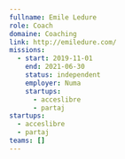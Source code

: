 ```yaml
---
fullname: Emile Ledure
role: Coach
domaine: Coaching
link: http://emiledure.com/
missions:
  - start: 2019-11-01
    end: 2021-06-30
    status: independent
    employer: Numa
    startups:
      - acceslibre
      - partaj
startups:
  - acceslibre
  - partaj
teams: []
---
```

